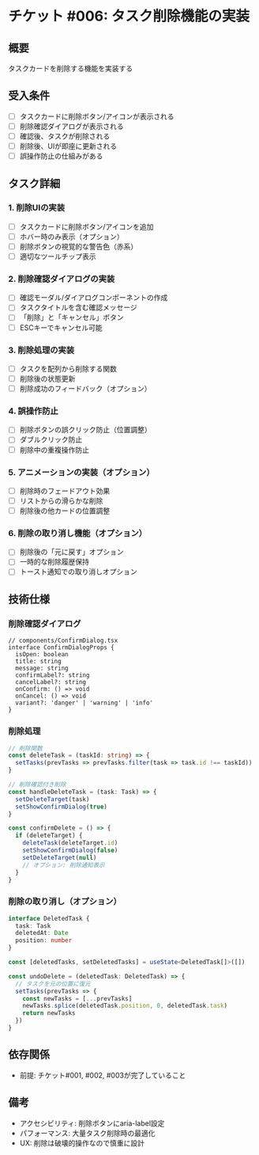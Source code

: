# チケット #006: タスク削除機能の実装

## 概要
タスクカードを削除する機能を実装する

## 受入条件
- [ ] タスクカードに削除ボタン/アイコンが表示される
- [ ] 削除確認ダイアログが表示される
- [ ] 確認後、タスクが削除される
- [ ] 削除後、UIが即座に更新される
- [ ] 誤操作防止の仕組みがある

## タスク詳細

### 1. 削除UIの実装
- [ ] タスクカードに削除ボタン/アイコンを追加
- [ ] ホバー時のみ表示（オプション）
- [ ] 削除ボタンの視覚的な警告色（赤系）
- [ ] 適切なツールチップ表示

### 2. 削除確認ダイアログの実装
- [ ] 確認モーダル/ダイアログコンポーネントの作成
- [ ] タスクタイトルを含む確認メッセージ
- [ ] 「削除」と「キャンセル」ボタン
- [ ] ESCキーでキャンセル可能

### 3. 削除処理の実装
- [ ] タスクを配列から削除する関数
- [ ] 削除後の状態更新
- [ ] 削除成功のフィードバック（オプション）

### 4. 誤操作防止
- [ ] 削除ボタンの誤クリック防止（位置調整）
- [ ] ダブルクリック防止
- [ ] 削除中の重複操作防止

### 5. アニメーションの実装（オプション）
- [ ] 削除時のフェードアウト効果
- [ ] リストからの滑らかな削除
- [ ] 削除後の他カードの位置調整

### 6. 削除の取り消し機能（オプション）
- [ ] 削除後の「元に戻す」オプション
- [ ] 一時的な削除履歴保持
- [ ] トースト通知での取り消しオプション

## 技術仕様

### 削除確認ダイアログ
```tsx
// components/ConfirmDialog.tsx
interface ConfirmDialogProps {
  isOpen: boolean
  title: string
  message: string
  confirmLabel?: string
  cancelLabel?: string
  onConfirm: () => void
  onCancel: () => void
  variant?: 'danger' | 'warning' | 'info'
}
```

### 削除処理
```typescript
// 削除関数
const deleteTask = (taskId: string) => {
  setTasks(prevTasks => prevTasks.filter(task => task.id !== taskId))
}

// 削除確認付き削除
const handleDeleteTask = (task: Task) => {
  setDeleteTarget(task)
  setShowConfirmDialog(true)
}

const confirmDelete = () => {
  if (deleteTarget) {
    deleteTask(deleteTarget.id)
    setShowConfirmDialog(false)
    setDeleteTarget(null)
    // オプション: 削除通知表示
  }
}
```

### 削除の取り消し（オプション）
```typescript
interface DeletedTask {
  task: Task
  deletedAt: Date
  position: number
}

const [deletedTasks, setDeletedTasks] = useState<DeletedTask[]>([])

const undoDelete = (deletedTask: DeletedTask) => {
  // タスクを元の位置に復元
  setTasks(prevTasks => {
    const newTasks = [...prevTasks]
    newTasks.splice(deletedTask.position, 0, deletedTask.task)
    return newTasks
  })
}
```

## 依存関係
- 前提: チケット#001, #002, #003が完了していること

## 備考
- アクセシビリティ: 削除ボタンにaria-label設定
- パフォーマンス: 大量タスク削除時の最適化
- UX: 削除は破壊的操作なので慎重に設計